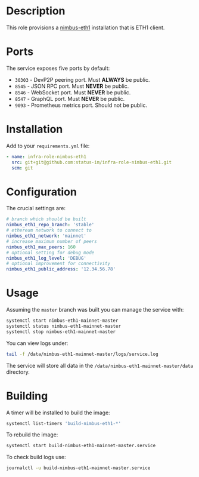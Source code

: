 # Description

This role provisions a [nimbus-eth1](https://github.com/status-im/nimbus-eth1) installation that is ETH1 client.

# Ports

The service exposes five ports by default:

* `30303` - DevP2P peering port. Must __ALWAYS__ be public.
* `8545` - JSON RPC port. Must __NEVER__ be public.
* `8546` - WebSocket port. Must __NEVER__ be public.
* `8547` - GraphQL port. Must __NEVER__ be public.
* `9093` - Prometheus metrics port. Should not be public.

# Installation

Add to your `requirements.yml` file:
```yaml
- name: infra-role-nimbus-eth1
  src: git+git@github.com:status-im/infra-role-nimbus-eth1.git
  scm: git
```

# Configuration

The crucial settings are:
```yaml
# branch which should be built
nimbus_eth1_repo_branch: 'stable'
# ethereum network to connect to
nimbus_eth1_network: 'mainnet'
# increase maximum number of peers
nimbus_eth1_max_peers: 160
# optional setting for debug mode
nimbus_eth1_log_level: 'DEBUG'
# optional improvement for connectivity
nimbus_eth1_public_address: '12.34.56.78'
```

# Usage

Assuming the `master` branch was built you can manage the service with:
```sh
systemctl start nimbus-eth1-mainnet-master
systemctl status nimbus-eth1-mainnet-master
systemctl stop nimbus-eth1-mainnet-master
```
You can view logs under:
```sh
tail -f /data/nimbus-eth1-mainnet-master/logs/service.log
```
The service will store all data in the `/data/nimbus-eth1-mainnet-master/data` directory.

# Building

A timer will be installed to build the image:
```sh
systemctl list-timers 'build-nimbus-eth1-*'
```
To rebuild the image:
```sh
systemctl start build-nimbus-eth1-mainnet-master.service
```
To check build logs use:
```sh
journalctl -u build-nimbus-eth1-mainnet-master.service
```

